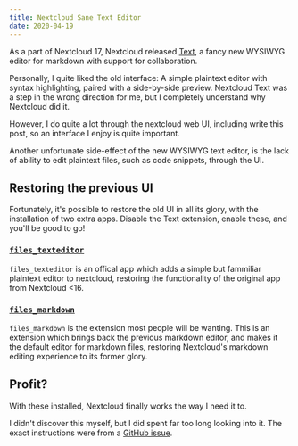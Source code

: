 ```yaml
---
title: Nextcloud Sane Text Editor
date: 2020-04-19
---
```


As a part of Nextcloud 17, Nextcloud released [Text](https://apps.nextcloud.com/apps/text), a fancy new WYSIWYG editor for markdown with support for collaboration.

Personally, I quite liked the old interface: A simple plaintext editor with syntax highlighting, paired with a side-by-side preview. Nextcloud Text was a step in the wrong direction for me, but I completely understand why Nextcloud did it.

However, I do quite a lot through the nextcloud web UI, including write this post, so an interface I enjoy is quite important.

Another unfortunate side-effect of the new WYSIWYG text editor, is the lack of ability to edit plaintext files, such as code snippets, through the UI.

## Restoring the previous UI

Fortunately, it's possible to restore the old UI in all its glory, with the installation of two extra apps. Disable the Text extension, enable these, and you'll be good to go!

### [`files_texteditor`](https://github.com/nextcloud/files_texteditor/)

`files_texteditor` is an offical app which adds a simple but fammiliar plaintext editor to nextcloud, restoring the functionality of the original app from Nextcloud <16.

### [`files_markdown`](https://github.com/icewind1991/files_markdown)

`files_markdown` is the extension most people will be wanting. This is an extension which brings back the previous markdown editor, and makes it the default editor for markdown files, restoring Nextcloud's markdown editing experience to its former glory.

## Profit?

With these installed, Nextcloud finally works the way I need it to.

I didn't discover this myself, but I did spent far too long looking into it. The exact instructions were from a [GitHub issue](https://github.com/icewind1991/files_markdown/issues/136#issuecomment-560134316).
